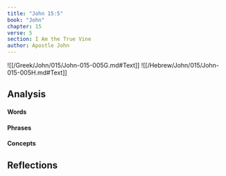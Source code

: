 ```yaml
---
title: "John 15:5"
book: "John"
chapter: 15
verse: 5
section: I Am the True Vine
author: Apostle John
---
```

![[/Greek/John/015/John-015-005G.md#Text]]
![[/Hebrew/John/015/John-015-005H.md#Text]]

## Analysis

#### Words

#### Phrases

#### Concepts

## Reflections

